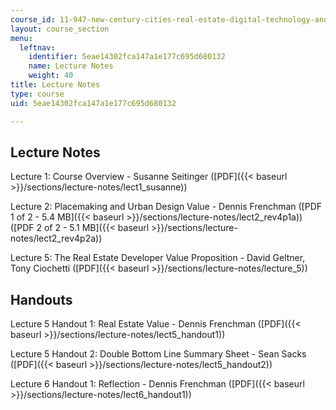 ```yaml
---
course_id: 11-947-new-century-cities-real-estate-digital-technology-and-design-fall-2004
layout: course_section
menu:
  leftnav:
    identifier: 5eae14302fca147a1e177c695d680132
    name: Lecture Notes
    weight: 40
title: Lecture Notes
type: course
uid: 5eae14302fca147a1e177c695d680132

---
```


Lecture Notes
-------------

Lecture 1: Course Overview - Susanne Seitinger ([PDF]({{< baseurl >}}/sections/lecture-notes/lect1_susanne))

Lecture 2: Placemaking and Urban Design Value - Dennis Frenchman ([PDF 1 of 2 - 5.4 MB]({{< baseurl >}}/sections/lecture-notes/lect2_rev4p1a)) ([PDF 2 of 2 - 5.1 MB]({{< baseurl >}}/sections/lecture-notes/lect2_rev4p2a))

Lecture 5: The Real Estate Developer Value Proposition - David Geltner, Tony Ciochetti ([PDF]({{< baseurl >}}/sections/lecture-notes/lecture_5))

Handouts
--------

Lecture 5 Handout 1: Real Estate Value - Dennis Frenchman ([PDF]({{< baseurl >}}/sections/lecture-notes/lect5_handout1))

Lecture 5 Handout 2: Double Bottom Line Summary Sheet - Sean Sacks ([PDF]({{< baseurl >}}/sections/lecture-notes/lect5_handout2))

Lecture 6 Handout 1: Reflection - Dennis Frenchman ([PDF]({{< baseurl >}}/sections/lecture-notes/lect6_handout1))